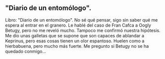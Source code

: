 ## "Diario de un entomólogo".
Libro: "Diario de un entomólogo".
No sé qué pensar, sigo sin saber qué me espera al entrar en el granero. Le hablé del caso de Fran Cafca a Oogly Betugy, pero no me reveló mucho. Tampoco me confirmó nuestra hipótesis.
Me dio unas galletas que se supone que son capaces de ablandar a Keprinus, pero esas cosas tienen un olor espantoso. Huelen como a hierbabuena, pero mucho más fuerte. Me pregunto si Betugy no se ha quedado conmigo...
